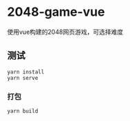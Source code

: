 # 2048-game-vue

使用vue构建的2048网页游戏，可选择难度

## 测试
```
yarn install
yarn serve
```

### 打包
```
yarn build
```
